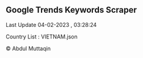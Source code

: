 

## Google Trends Keywords Scraper 
 
Last Update 04-02-2023 , 03:28:24

Country List :
VIETNAM.json



© Abdul Muttaqin 

